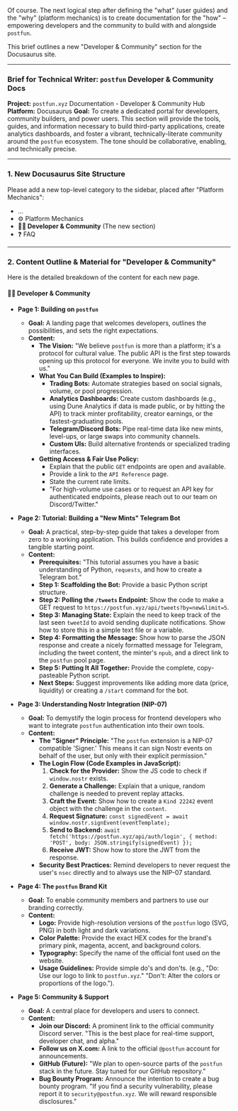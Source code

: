 Of course. The next logical step after defining the "what" (user guides) and the "why" (platform mechanics) is to create documentation for the "how" – empowering developers and the community to build with and alongside `postfun`.

This brief outlines a new "Developer & Community" section for the Docusaurus site.

---

### **Brief for Technical Writer: `postfun` Developer & Community Docs**

**Project:** `postfun.xyz` Documentation - Developer & Community Hub
**Platform:** Docusaurus
**Goal:** To create a dedicated portal for developers, community builders, and power users. This section will provide the tools, guides, and information necessary to build third-party applications, create analytics dashboards, and foster a vibrant, technically-literate community around the `postfun` ecosystem. The tone should be collaborative, enabling, and technically precise.

---

### **1. New Docusaurus Site Structure**

Please add a new top-level category to the sidebar, placed after "Platform Mechanics":

*   ...
*   ⚙️ Platform Mechanics
*   **🧑‍💻 Developer & Community** (The new section)
*   ❓ FAQ

---

### **2. Content Outline & Material for "Developer & Community"**

Here is the detailed breakdown of the content for each new page.

#### **🧑‍💻 Developer & Community**

*   **Page 1: Building on `postfun`**
    *   **Goal:** A landing page that welcomes developers, outlines the possibilities, and sets the right expectations.
    *   **Content:**
        *   **The Vision:** "We believe `postfun` is more than a platform; it's a protocol for cultural value. The public API is the first step towards opening up this protocol for everyone. We invite you to build with us."
        *   **What You Can Build (Examples to Inspire):**
            *   **Trading Bots:** Automate strategies based on social signals, volume, or pool progression.
            *   **Analytics Dashboards:** Create custom dashboards (e.g., using Dune Analytics if data is made public, or by hitting the API) to track minter profitability, creator earnings, or the fastest-graduating pools.
            *   **Telegram/Discord Bots:** Pipe real-time data like new mints, level-ups, or large swaps into community channels.
            *   **Custom UIs:** Build alternative frontends or specialized trading interfaces.
        *   **Getting Access & Fair Use Policy:**
            *   Explain that the public `GET` endpoints are open and available.
            *   Provide a link to the `API Reference` page.
            *   State the current rate limits.
            *   "For high-volume use cases or to request an API key for authenticated endpoints, please reach out to our team on Discord/Twitter."

*   **Page 2: Tutorial: Building a "New Mints" Telegram Bot**
    *   **Goal:** A practical, step-by-step guide that takes a developer from zero to a working application. This builds confidence and provides a tangible starting point.
    *   **Content:**
        *   **Prerequisites:** "This tutorial assumes you have a basic understanding of Python, `requests`, and how to create a Telegram bot."
        *   **Step 1: Scaffolding the Bot:** Provide a basic Python script structure.
        *   **Step 2: Polling the `/tweets` Endpoint:** Show the code to make a GET request to `https://postfun.xyz/api/tweets?by=new&limit=5`.
        *   **Step 3: Managing State:** Explain the need to keep track of the last seen `tweetId` to avoid sending duplicate notifications. Show how to store this in a simple text file or a variable.
        *   **Step 4: Formatting the Message:** Show how to parse the JSON response and create a nicely formatted message for Telegram, including the tweet content, the minter's `npub`, and a direct link to the `postfun` pool page.
        *   **Step 5: Putting It All Together:** Provide the complete, copy-pasteable Python script.
        *   **Next Steps:** Suggest improvements like adding more data (price, liquidity) or creating a `/start` command for the bot.

*   **Page 3: Understanding Nostr Integration (NIP-07)**
    *   **Goal:** To demystify the login process for frontend developers who want to integrate `postfun` authentication into their own tools.
    *   **Content:**
        *   **The "Signer" Principle:** "The `postfun` extension is a NIP-07 compatible 'Signer.' This means it can sign Nostr events on behalf of the user, but only with their explicit permission."
        *   **The Login Flow (Code Examples in JavaScript):**
            1.  **Check for the Provider:** Show the JS code to check if `window.nostr` exists.
            2.  **Generate a Challenge:** Explain that a unique, random challenge is needed to prevent replay attacks.
            3.  **Craft the Event:** Show how to create a `Kind 22242` event object with the challenge in the `content`.
            4.  **Request Signature:** `const signedEvent = await window.nostr.signEvent(eventTemplate);`
            5.  **Send to Backend:** `await fetch('https://postfun.xyz/api/auth/login', { method: 'POST', body: JSON.stringify(signedEvent) });`
            6.  **Receive JWT:** Show how to store the JWT from the response.
        *   **Security Best Practices:** Remind developers to never request the user's `nsec` directly and to always use the NIP-07 standard.

*   **Page 4: The `postfun` Brand Kit**
    *   **Goal:** To enable community members and partners to use our branding correctly.
    *   **Content:**
        *   **Logo:** Provide high-resolution versions of the `postfun` logo (SVG, PNG) in both light and dark variations.
        *   **Color Palette:** Provide the exact HEX codes for the brand's primary pink, magenta, accent, and background colors.
        *   **Typography:** Specify the name of the official font used on the website.
        *   **Usage Guidelines:** Provide simple do's and don'ts. (e.g., "Do: Use our logo to link to `postfun.xyz`." "Don't: Alter the colors or proportions of the logo.").

*   **Page 5: Community & Support**
    *   **Goal:** A central place for developers and users to connect.
    *   **Content:**
        *   **Join our Discord:** A prominent link to the official community Discord server. "This is the best place for real-time support, developer chat, and alpha."
        *   **Follow us on X.com:** A link to the official `@postfun` account for announcements.
        *   **GitHub (Future):** "We plan to open-source parts of the `postfun` stack in the future. Stay tuned for our GitHub repository."
        *   **Bug Bounty Program:** Announce the intention to create a bug bounty program. "If you find a security vulnerability, please report it to `security@postfun.xyz`. We will reward responsible disclosures."
